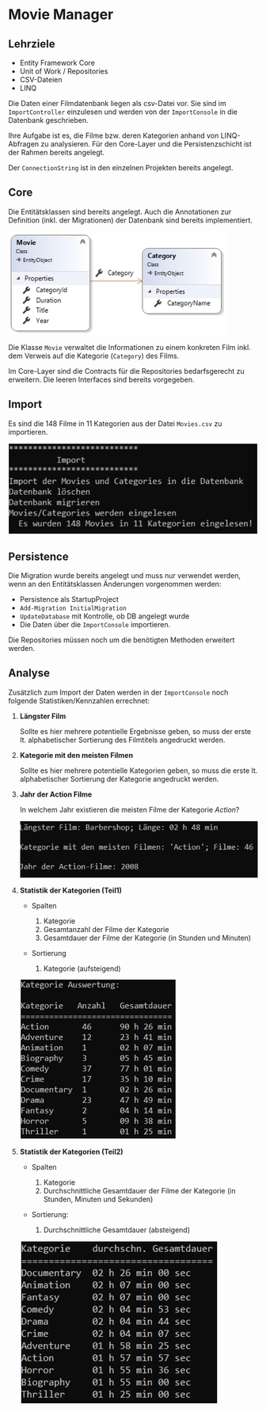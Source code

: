 # Movie Manager

## Lehrziele

* Entity Framework Core
* Unit of Work / Repositories
* CSV-Dateien
* LINQ


Die Daten einer Filmdatenbank liegen als csv-Datei vor. Sie sind im `ImportController` einzulesen und werden von der `ImportConsole` in die Datenbank geschrieben.

Ihre Aufgabe ist es, die Filme bzw. deren Kategorien anhand von LINQ-Abfragen zu analysieren. Für den Core-Layer und die Persistenzschicht ist der Rahmen bereits angelegt.

Der `ConnectionString` ist in den einzelnen Projekten bereits angelegt.

## Core

Die Entitätsklassen sind bereits angelegt. Auch die Annotationen zur Definition (inkl. der Migrationen) der Datenbank sind bereits implementiert.

![Klassendiagramm](./images/00_classdiagram.png)

Die Klasse `Movie` verwaltet die Informationen zu einem konkreten Film inkl. dem Verweis auf die Kategorie (`Category`) des Films.

Im Core-Layer sind die Contracts für die Repositories bedarfsgerecht zu erweitern. Die leeren Interfaces sind bereits vorgegeben.

## Import

Es sind die 148 Filme in 11 Kategorien aus der Datei `Movies.csv` zu importieren.

![Import](./images/01_screenshot_import.png)

## Persistence

Die Migration wurde bereits angelegt und muss nur verwendet werden, wenn an den Entitätsklassen Änderungen vorgenommen werden:

* Persistence als StartupProject 
* `Add-Migration InitialMigration`
* `UpdateDatabase` mit Kontrolle, ob DB angelegt wurde
* Die Daten über die `ImportConsole` importieren.

Die Repositories müssen noch um die benötigten Methoden erweitert werden.

## Analyse

Zusätzlich zum Import der Daten werden in der `ImportConsole` noch folgende Statistiken/Kennzahlen errechnet:

1.	**Längster Film**
      
    Sollte es hier mehrere potentielle Ergebnisse geben, so muss der erste lt. alphabetischer Sortierung des Filmtitels angedruckt werden.

2.  **Kategorie mit den meisten Filmen**

    Sollte es hier mehrere potentielle Kategorien geben, so muss die erste lt. alphabetischer Sortierung der Kategorie angedruckt werden.

3.	**Jahr der Action Filme**

    In welchem Jahr existieren die meisten Filme der Kategorie *Action*?


    ![Statistik 1](./images/02_screenshot_statistics_01.png)
    
4.	**Statistik der Kategorien (Teil1)**

    * Spalten
       1. Kategorie
       2. Gesamtanzahl der Filme der Kategorie
       3. Gesamtdauer der Filme der Kategorie (in Stunden und Minuten)
   
    * Sortierung
       1. Kategorie (aufsteigend)

     ![Statistik 2](./images/03_screenshot_statistics_02.png)

5.	**Statistik der Kategorien (Teil2)**

    * Spalten
       1. Kategorie
       2. Durchschnittliche Gesamtdauer der Filme der Kategorie (in Stunden, Minuten und Sekunden)
   
    * Sortierung:
       1. Durchschnittliche Gesamtdauer (absteigend)

     ![Statistik 3](./images/04_screenshot_statistics_03.png)
 
